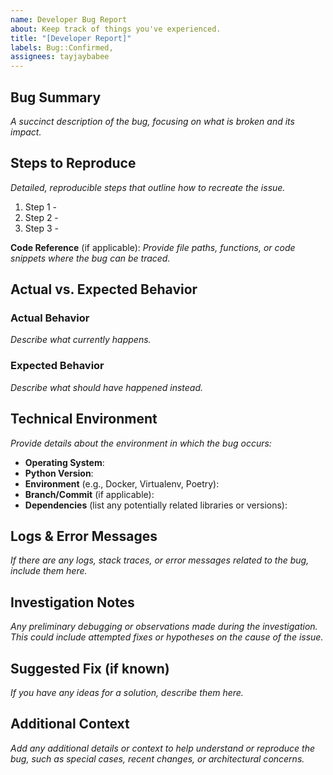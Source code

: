 ```yaml
---
name: Developer Bug Report
about: Keep track of things you've experienced.
title: "[Developer Report]"
labels: Bug::Confirmed, 
assignees: tayjaybabee
---
```

## Bug Summary
_A succinct description of the bug, focusing on what is broken and its impact._

## Steps to Reproduce
_Detailed, reproducible steps that outline how to recreate the issue._
1. Step 1 -
2. Step 2 -
3. Step 3 -

**Code Reference** (if applicable):
_Provide file paths, functions, or code snippets where the bug can be traced._

## Actual vs. Expected Behavior
### Actual Behavior
_Describe what currently happens._

### Expected Behavior
_Describe what should have happened instead._

## Technical Environment
_Provide details about the environment in which the bug occurs:_
- **Operating System**:
- **Python Version**:
- **Environment** (e.g., Docker, Virtualenv, Poetry):
- **Branch/Commit** (if applicable):
- **Dependencies** (list any potentially related libraries or versions):

## Logs & Error Messages
_If there are any logs, stack traces, or error messages related to the bug, include them here._

## Investigation Notes
_Any preliminary debugging or observations made during the investigation. This could include attempted fixes or hypotheses on the cause of the issue._

## Suggested Fix (if known)
_If you have any ideas for a solution, describe them here._

## Additional Context
_Add any additional details or context to help understand or reproduce the bug, such as special cases, recent changes, or architectural concerns._
